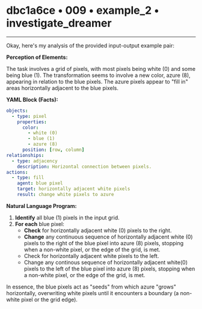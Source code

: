 # dbc1a6ce • 009 • example_2 • investigate_dreamer

---
Okay, here's my analysis of the provided input-output example pair:

**Perception of Elements:**

The task involves a grid of pixels, with most pixels being white (0) and some being blue (1). The transformation seems to involve a new color, azure (8), appearing in relation to the blue pixels. The azure pixels appear to "fill in" areas horizontally adjacent to the blue pixels.

**YAML Block (Facts):**



```yaml
objects:
  - type: pixel
    properties:
      color:
        - white (0)
        - blue (1)
        - azure (8)
      position: [row, column]
relationships:
  - type: adjacency
    description: Horizontal connection between pixels.
actions:
  - type: fill
    agent: blue pixel
    target: horizontally adjacent white pixels
    result: change white pixels to azure
```



**Natural Language Program:**

1.  **Identify** all blue (1) pixels in the input grid.
2.  **For each** blue pixel:
    *   **Check** for horizontally adjacent white (0) pixels to the right.
    *   **Change** any continuous sequence of horizontally adjacent white (0) pixels to the right of the blue pixel into azure (8) pixels, stopping when a non-white pixel, or the edge of the grid, is met.
    *   Check for horizontally adjacent white pixels to the left.
    *    Change any continous sequence of horizontally adjacent white(0) pixels to the left of the blue pixel into azure (8) pixels, stopping when a non-white pixel, or the edge of the grid, is met.

In essence, the blue pixels act as "seeds" from which azure "grows" horizontally, overwriting white pixels until it encounters a boundary (a non-white pixel or the grid edge).

